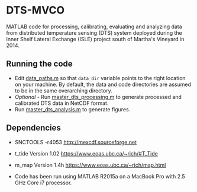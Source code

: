 # DTS-MVCO

MATLAB code for processing, calibrating, evaluating and analyzing data from
distributed temperature sensing (DTS) system deployed during the Inner Shelf
Lateral Exchange (ISLE) project south of Martha's Vineyard in 2014.

## Running the code
* Edit [data_paths.m]() so that `data_dir` variable points to the right location on your machine. By default, the data and code directories are assumed to be in the same overarching directory.
* *Optional* - Run [master_dts_processing.m]() to generate processed and calibrated DTS data in NetCDF format.
* Run [master_dts_analysis.m]() to generate figures.

## Dependencies

* SNCTOOLS
-r4053
http://mexcdf.sourceforge.net

* t_tide
Version 1.02
https://www.eoas.ubc.ca/~rich/#T_Tide

* m_map
Version 1.4h
https://www.eoas.ubc.ca/~rich/map.html

* Code has been run using MATLAB R2015a on a MacBook Pro with 2.5 GHz Core i7
processor.
